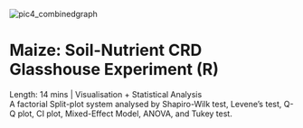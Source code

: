 ![pic4_combinedgraph](https://user-images.githubusercontent.com/81752452/131951803-cda00d19-00c2-4c87-8b13-e59446717292.png)
# Maize: Soil-Nutrient CRD Glasshouse Experiment (R)
Length: 14 mins | Visualisation + Statistical Analysis  
A factorial Split-plot system analysed by Shapiro-Wilk test, Levene’s test, Q-Q plot, CI plot, Mixed-Effect Model, ANOVA, and Tukey test.

